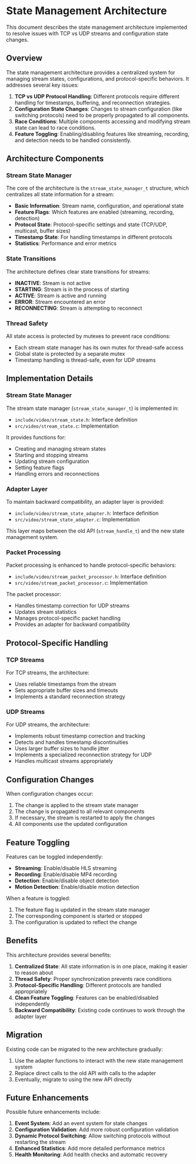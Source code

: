 # State Management Architecture

This document describes the state management architecture implemented to resolve issues with TCP vs UDP streams and configuration state changes.

## Overview

The state management architecture provides a centralized system for managing stream states, configurations, and protocol-specific behaviors. It addresses several key issues:

1. **TCP vs UDP Protocol Handling**: Different protocols require different handling for timestamps, buffering, and reconnection strategies.
2. **Configuration State Changes**: Changes to stream configuration (like switching protocols) need to be properly propagated to all components.
3. **Race Conditions**: Multiple components accessing and modifying stream state can lead to race conditions.
4. **Feature Toggling**: Enabling/disabling features like streaming, recording, and detection needs to be handled consistently.

## Architecture Components

### Stream State Manager

The core of the architecture is the `stream_state_manager_t` structure, which centralizes all state information for a stream:

- **Basic Information**: Stream name, configuration, and operational state
- **Feature Flags**: Which features are enabled (streaming, recording, detection)
- **Protocol State**: Protocol-specific settings and state (TCP/UDP, multicast, buffer sizes)
- **Timestamp State**: For handling timestamps in different protocols
- **Statistics**: Performance and error metrics

### State Transitions

The architecture defines clear state transitions for streams:

- **INACTIVE**: Stream is not active
- **STARTING**: Stream is in the process of starting
- **ACTIVE**: Stream is active and running
- **ERROR**: Stream encountered an error
- **RECONNECTING**: Stream is attempting to reconnect

### Thread Safety

All state access is protected by mutexes to prevent race conditions:

- Each stream state manager has its own mutex for thread-safe access
- Global state is protected by a separate mutex
- Timestamp handling is thread-safe, even for UDP streams

## Implementation Details

### Stream State Manager

The stream state manager (`stream_state_manager_t`) is implemented in:

- `include/video/stream_state.h`: Interface definition
- `src/video/stream_state.c`: Implementation

It provides functions for:

- Creating and managing stream states
- Starting and stopping streams
- Updating stream configuration
- Setting feature flags
- Handling errors and reconnections

### Adapter Layer

To maintain backward compatibility, an adapter layer is provided:

- `include/video/stream_state_adapter.h`: Interface definition
- `src/video/stream_state_adapter.c`: Implementation

This layer maps between the old API (`stream_handle_t`) and the new state management system.

### Packet Processing

Packet processing is enhanced to handle protocol-specific behaviors:

- `include/video/stream_packet_processor.h`: Interface definition
- `src/video/stream_packet_processor.c`: Implementation

The packet processor:

- Handles timestamp correction for UDP streams
- Updates stream statistics
- Manages protocol-specific packet handling
- Provides an adapter for backward compatibility

## Protocol-Specific Handling

### TCP Streams

For TCP streams, the architecture:

- Uses reliable timestamps from the stream
- Sets appropriate buffer sizes and timeouts
- Implements a standard reconnection strategy

### UDP Streams

For UDP streams, the architecture:

- Implements robust timestamp correction and tracking
- Detects and handles timestamp discontinuities
- Uses larger buffer sizes to handle jitter
- Implements a specialized reconnection strategy for UDP
- Handles multicast streams appropriately

## Configuration Changes

When configuration changes occur:

1. The change is applied to the stream state manager
2. The change is propagated to all relevant components
3. If necessary, the stream is restarted to apply the changes
4. All components use the updated configuration

## Feature Toggling

Features can be toggled independently:

- **Streaming**: Enable/disable HLS streaming
- **Recording**: Enable/disable MP4 recording
- **Detection**: Enable/disable object detection
- **Motion Detection**: Enable/disable motion detection

When a feature is toggled:

1. The feature flag is updated in the stream state manager
2. The corresponding component is started or stopped
3. The configuration is updated to reflect the change

## Benefits

This architecture provides several benefits:

1. **Centralized State**: All state information is in one place, making it easier to reason about
2. **Thread Safety**: Proper synchronization prevents race conditions
3. **Protocol-Specific Handling**: Different protocols are handled appropriately
4. **Clean Feature Toggling**: Features can be enabled/disabled independently
5. **Backward Compatibility**: Existing code continues to work through the adapter layer

## Migration

Existing code can be migrated to the new architecture gradually:

1. Use the adapter functions to interact with the new state management system
2. Replace direct calls to the old API with calls to the adapter
3. Eventually, migrate to using the new API directly

## Future Enhancements

Possible future enhancements include:

1. **Event System**: Add an event system for state changes
2. **Configuration Validation**: Add more robust configuration validation
3. **Dynamic Protocol Switching**: Allow switching protocols without restarting the stream
4. **Enhanced Statistics**: Add more detailed performance metrics
5. **Health Monitoring**: Add health checks and automatic recovery
